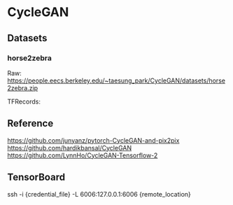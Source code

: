 # CycleGAN

## Datasets

### horse2zebra

Raw: https://people.eecs.berkeley.edu/~taesung_park/CycleGAN/datasets/horse2zebra.zip

TFRecords:

## Reference

https://github.com/junyanz/pytorch-CycleGAN-and-pix2pix
https://github.com/hardikbansal/CycleGAN
https://github.com/LynnHo/CycleGAN-Tensorflow-2

## TensorBoard

ssh -i {credential_file} -L 6006:127.0.0.1:6006 {remote_location} 